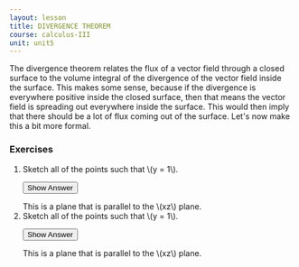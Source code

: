 ```yaml
---
layout: lesson
title: DIVERGENCE THEOREM
course: calculus-III
unit: unit5
---
```


The divergence theorem relates the flux of a vector field through a closed surface to the volume integral of the divergence of the vector field inside the surface. This makes some sense, because if the divergence is everywhere positive inside the closed surface, then that means the vector field is spreading out everywhere inside the surface. This would then imply that there should be a lot of flux coming out of the surface. Let's now make this a bit more formal. 


### Exercises

<ol>
<li> <div> Sketch all of the points such that \(y = 1\). </div>

<button onclick="myFunction('answer2')" class="answerButton">Show Answer</button>
<div  id="answer2" class="answer">
This is a plane that is parallel to the \(xz\) plane. 
</div> </li>
<li> <div> Sketch all of the points such that \(y = 1\). </div>

<button onclick="myFunction('answer2')" class="answerButton">Show Answer</button>
<div  id="answer2" class="answer">
This is a plane that is parallel to the \(xz\) plane. 
</div> </li>
</ol>